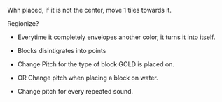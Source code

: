 Whn placed, if it is not the center, move 1 tiles towards it.

Regionize?
- Everytime it completely envelopes another color, it turns it into itself.

- Blocks disintigrates into points

- Change Pitch for the type of block GOLD is placed on.
- OR Change pitch when placing a block on water.

- Change pitch for every repeated sound.